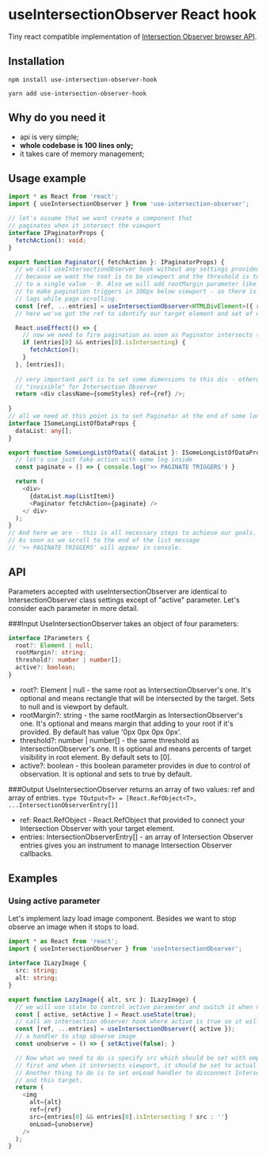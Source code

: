 # useIntersectionObserver React hook

Tiny react compatible implementation of
[Intersection Observer browser API](https://developer.mozilla.org/en-US/docs/Web/API/Intersection_Observer_API).

## Installation
```
npm install use-intersection-observer-hook
```
```
yarn add use-intersection-observer-hook
```

## Why do you need it
- api is very simple;
- **whole codebase is 100 lines only;**
- it takes care of memory management;

## Usage example

```typescript
import * as React from 'react';
import { useIntersectionObserver } from 'use-intersection-observer';

// let's assume that we want create a component that
// paginates when it intersect the viewport
interface IPaginatorProps {
  fetchAction(): void;
}

export function Paginator({ fetchAction }: IPaginatorProps) {
  // we call useIntersectionObserver hook without any settings provided,
  // because we want the root is to be viewport and the threshold is to be set
  // to a single value - 0. Also we will add rootMargin parameter like below
  // to make pagination triggers in 100px below viewport - so there is no any big
  // lags while page scrolling.
  const [ref, ...entries] = useIntersectionObserver<HTMLDivElement>({ rootMargin: '0px 0px 100px 0px'});
  // here we've got the ref to identify our target element and set of entries to manipulate

  React.useEffect(() => {
    // now we need to fire pagination as soon as Paginator intersects the viewport
    if (entries[0] && entries[0].isIntersecting) {
      fetchAction();
    } 
  }, [entries]);
  
  // very important part is to set some dimensions to this div - otherwise it will stay
  // "invisible" for Intersection Observer
  return <div className={someStyles} ref={ref} />; 
  
} 
// all we need at this point is to set Paginator at the end of some long list of data:
interface ISomeLongListOfDataProps {
  dataList: any[];
}

export function SomeLongListOfData({ dataList }: ISomeLongListOfDataProps) {
  // let's use just fake action with some log inside
  const paginate = () => { console.log('>> PAGINATE TRIGGERS') }

  return (
    <div>
      {dataList.map(ListItem)}
      <Paginator fetchAction={paginate} />
    </ div>
  );
}
// And here we are - this is all necessary steps to achieve our goals.
// As soon as we scroll to the end of the list message
// '>> PAGINATE TRIGGERS' will appear in console.
```

## API
Parameters accepted with useIntersectionObserver are identical to
IntersectionObserver class settings except of "active" parameter.
Let's consider each parameter in more detail.

###Input
UseIntersectionObserver takes an object of four parameters:
```typescript
interface IParameters {
  root?: Element | null;
  rootMargin?: string;
  threshold?: number | number[];
  active?: boolean;
}
```
- root?: Element | null - the same root as IntersectionObserver's one. It's optional
and means rectangle that will be intersected by the target. Sets to null and is viewport
by default.
- rootMargin?: string - the same rootMargin as IntersectionObserver's one. It's optional
and means margin that adding to your root if it's provided. By default has value '0px 0px 0px 0px'.
- threshold?: number | number[] - the same threshold as IntersectionObserver's one.
It is optional and means percents of target visibility in root element. By default sets to
[0].
- active?: boolean - this boolean parameter provides in due to control of observation.
It is optional and sets to true by default.

###Output
UseIntersectionObserver returns an array of two values: ref and array of entries.
`type TOutput<T> = [React.RefObject<T>, ...IntersectionObserverEntry[]]`
- ref: React.RefObject<T> - React.RefObject that provided to connect your Intersection
Observer with your target element.
- entries: IntersectionObserverEntry[] - an array of Intersection Observer entries gives 
you an instrument to manage Intersection Observer callbacks.

## Examples

### Using active parameter
Let's implement lazy load image component. Besides we want to stop observe an image
when it stops to load.

```typescript
import * as React from 'react';
import { useIntersectionObserver } from 'useIntersectionObserver';
 
interface ILazyImage {
  src: string;
  alt: string;
}

export function LazyImage({ alt, src }: ILazyImage) {
  // we will use state to control active parameter and switch it when needed
  const [ active, setActive ] = React.useState(true);
  // call an intersection observer hook where active is true so it will observe out img
  const [ref, ...entries] = useIntersectionObserver({ active });
  // a handler to stop observe image
  const unobserve = () => { setActive(false); }

  // Now what we need to do is specify src which should be set with empty string
  // first and when it intersects viewport, it should be set to actual image address.
  // Another thing to do is to set onLoad handler to disconnect Intersection Observer
  // and this target.
  return (
    <img
      alt={alt}
      ref={ref}
      src={entries[0] && entries[0].isIntersecting ? src : ''}
      onLoad={unobserve}
    />
  );
}
```
